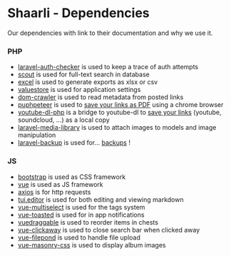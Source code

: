 # Shaarli - Dependencies

Our dependencies with link to their documentation and why we use it.

### PHP

- [laravel-auth-checker](https://github.com/404labfr/laravel-auth-checker) is used to keep a trace of auth attempts
- [scout](https://laravel.com/docs/6.x/scout) is used for full-text search in database
- [excel](https://github.com/Maatwebsite/Laravel-Excel) is used to generate exports as xlsx or csv
- [valuestore](https://github.com/spatie/valuestore) is used for application settings
- [dom-crawler](https://github.com/symfony/dom-crawler) is used to read metadata from posted links
- [puphpeteer](https://github.com/nesk/puphpeteer/) is used to [save your links as PDF](https://github.com/MarceauKa/laravel-shaarli/blob/dev/documentation/archiving.md) using a chrome browser
- [youtube-dl-php](https://github.com/norkunas/youtube-dl-php) is a bridge to youtube-dl to [save your links](https://github.com/MarceauKa/laravel-shaarli/blob/dev/documentation/archiving.md) (youtube, soundcloud, ...) as a local copy
- [laravel-media-library](https://github.com/spatie/laravel-medialibrary) is used to attach images to models and image manipulation
- [laravel-backup](https://github.com/spatie/laravel-backup) is used for... [backups](https://github.com/MarceauKa/laravel-shaarli/blob/dev/documentation/backup.md) !

### JS

- [bootstrap](http://getbootstrap.com) is used as CSS framework
- [vue](https://github.com/vuejs/vue) is used as JS framework 
- [axios](https://github.com/axios/axios) is for http requests
- [tui.editor](https://github.com/nhn/toast-ui.vue-editor) is used for both editing and viewing markdown
- [vue-multiselect](https://vue-multiselect.js.org/) is used for the tags system
- [vue-toasted](https://github.com/shakee93/vue-toasted) is used for in app notifications
- [vuedraggable](https://www.npmjs.org/package/vuedraggable) is used to reorder items in chests
- [vue-clickaway](https://github.com/simplesmiler/vue-clickaway) is used to close search bar when clicked away
- [vue-filepond](https://github.com/pqina/vue-filepond) is used to handle file upload
- [vue-masonry-css](https://github.com/paulcollett/vue-masonry-css) is used to display album images
